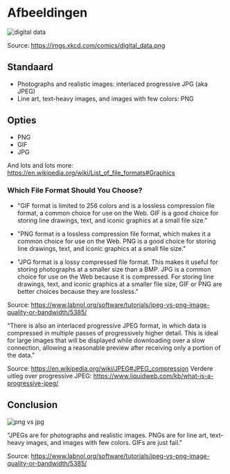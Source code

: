 
# Afbeeldingen

![digital data](https://imgs.xkcd.com/comics/digital_data.png)

Source: https://imgs.xkcd.com/comics/digital_data.png

## Standaard
* Photographs and realistic images: interlaced progressive JPG (aka JPEG)
* Line art, text-heavy images, and images with few colors: PNG

## Opties
* PNG
* GIF
* JPG

And lots and lots more: https://en.wikipedia.org/wiki/List_of_file_formats#Graphics

### Which File Format Should You Choose?

* "GIF format is limited to 256 colors and is a lossless compression file format, a common choice for use on the Web. GIF is a good choice for storing line drawings, text, and iconic graphics at a small file size."

* "PNG format is a lossless compression file format, which makes it a common choice for use on the Web. PNG is a good choice for storing line drawings, text, and iconic graphics at a small file size."
 
* "JPG format is a lossy compressed file format. This makes it useful for storing photographs at a smaller size than a BMP. JPG is a common choice for use on the Web because it is compressed. For storing line drawings, text, and iconic graphics at a smaller file size, GIF or PNG are better choices because they are lossless."

Source: https://www.labnol.org/software/tutorials/jpeg-vs-png-image-quality-or-bandwidth/5385/

"There is also an interlaced progressive JPEG format, in which data is compressed in multiple passes of progressively higher detail. This is ideal for large images that will be displayed while downloading over a slow connection, allowing a reasonable preview after receiving only a portion of the data."

Source: https://en.wikipedia.org/wiki/JPEG#JPEG_compression
Verdere uitleg over progressive JPEG: https://www.liquidweb.com/kb/what-is-a-progressive-jpeg/

## Conclusion

![png vs jpg](https://img.labnol.org/di/jpg_vs_png.png)

"JPEGs are for photographs and realistic images. PNGs are for line art, text-heavy images, and images with few colors. GIFs are just fail."

Source: https://www.labnol.org/software/tutorials/jpeg-vs-png-image-quality-or-bandwidth/5385/

